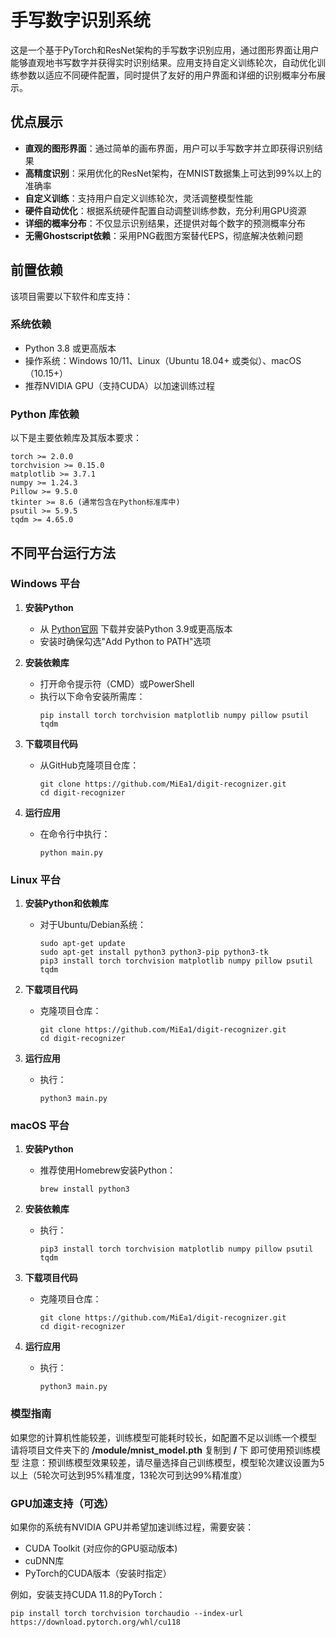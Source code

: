 # 手写数字识别系统

这是一个基于PyTorch和ResNet架构的手写数字识别应用，通过图形界面让用户能够直观地书写数字并获得实时识别结果。应用支持自定义训练轮次，自动优化训练参数以适应不同硬件配置，同时提供了友好的用户界面和详细的识别概率分布展示。

## 优点展示

- **直观的图形界面**：通过简单的画布界面，用户可以手写数字并立即获得识别结果
- **高精度识别**：采用优化的ResNet架构，在MNIST数据集上可达到99%以上的准确率
- **自定义训练**：支持用户自定义训练轮次，灵活调整模型性能
- **硬件自动优化**：根据系统硬件配置自动调整训练参数，充分利用GPU资源
- **详细的概率分布**：不仅显示识别结果，还提供对每个数字的预测概率分布
- **无需Ghostscript依赖**：采用PNG截图方案替代EPS，彻底解决依赖问题

## 前置依赖

该项目需要以下软件和库支持：

### 系统依赖
- Python 3.8 或更高版本
- 操作系统：Windows 10/11、Linux（Ubuntu 18.04+ 或类似）、macOS（10.15+）
- 推荐NVIDIA GPU（支持CUDA）以加速训练过程

### Python 库依赖
以下是主要依赖库及其版本要求：
```
torch >= 2.0.0
torchvision >= 0.15.0
matplotlib >= 3.7.1
numpy >= 1.24.3
Pillow >= 9.5.0
tkinter >= 8.6 (通常包含在Python标准库中)
psutil >= 5.9.5
tqdm >= 4.65.0
```

## 不同平台运行方法

### Windows 平台

1. **安装Python**
   - 从 [Python官网](https://www.python.org/downloads/windows/) 下载并安装Python 3.9或更高版本
   - 安装时确保勾选"Add Python to PATH"选项

2. **安装依赖库**
   - 打开命令提示符（CMD）或PowerShell
   - 执行以下命令安装所需库：
     ```
     pip install torch torchvision matplotlib numpy pillow psutil tqdm
     ```

3. **下载项目代码**
   - 从GitHub克隆项目仓库：
     ```
     git clone https://github.com/MiEa1/digit-recognizer.git
     cd digit-recognizer
     ```

4. **运行应用**
   - 在命令行中执行：
     ```
     python main.py
     ```

### Linux 平台

1. **安装Python和依赖库**
   - 对于Ubuntu/Debian系统：
     ```
     sudo apt-get update
     sudo apt-get install python3 python3-pip python3-tk
     pip3 install torch torchvision matplotlib numpy pillow psutil tqdm
     ```

2. **下载项目代码**
   - 克隆项目仓库：
     ```
     git clone https://github.com/MiEa1/digit-recognizer.git
     cd digit-recognizer
     ```

3. **运行应用**
   - 执行：
     ```
     python3 main.py
     ```

### macOS 平台

1. **安装Python**
   - 推荐使用Homebrew安装Python：
     ```
     brew install python3
     ```

2. **安装依赖库**
   - 执行：
     ```
     pip3 install torch torchvision matplotlib numpy pillow psutil tqdm
     ```

3. **下载项目代码**
   - 克隆项目仓库：
     ```
     git clone https://github.com/MiEa1/digit-recognizer.git
     cd digit-recognizer
     ```

4. **运行应用**
   - 执行：
     ```
     python3 main.py
     ```

### 模型指南

如果您的计算机性能较差，训练模型可能耗时较长，如配置不足以训练一个模型
请将项目文件夹下的 **/module/mnist_model.pth** 复制到 **/** 下 即可使用预训练模型
注意：预训练模型效果较差，请尽量选择自己训练模型，模型轮次建议设置为5以上（5轮次可达到95%精准度，13轮次可到达99%精准度）

### GPU加速支持（可选）

如果你的系统有NVIDIA GPU并希望加速训练过程，需要安装：
- CUDA Toolkit (对应你的GPU驱动版本)
- cuDNN库
- PyTorch的CUDA版本（安装时指定）

例如，安装支持CUDA 11.8的PyTorch：
```
pip install torch torchvision torchaudio --index-url https://download.pytorch.org/whl/cu118
```
